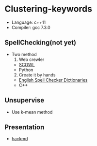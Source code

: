 # Clustering-keywords
- Language: c++11
- Compiler: gcc 7.3.0
## SpellChecking(not yet)
- Two method
  1. Web crewler
    - [SCOWL](http://app.aspell.net/lookup)
    - Python
  2. Create it by hands
    - [English Spell Checker Dictionaries](http://wordlist.aspell.net/dicts/)
    - C++
## Unsupervise
- Use k-mean method
## Presentation
- [hackmd](https://hackmd.io/qzljAd2zTE6Y2AvAzncG9g#)
